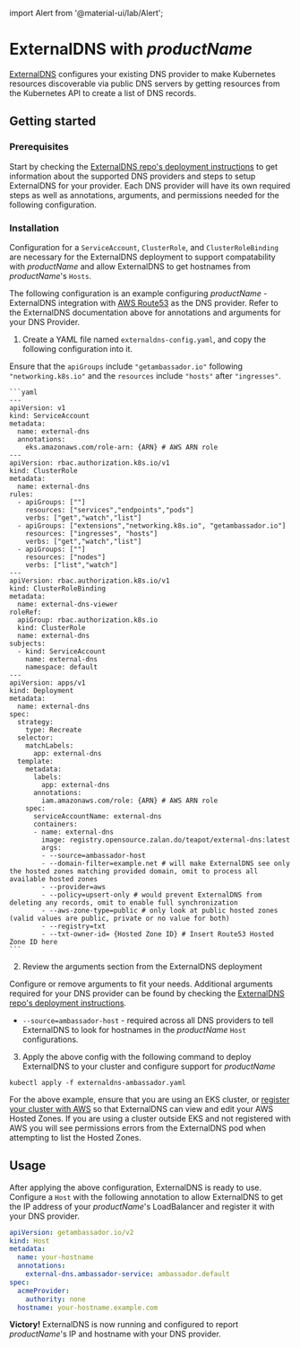 import Alert from '@material-ui/lab/Alert';

# ExternalDNS with $productName$

[ExternalDNS](https://github.com/kubernetes-sigs/external-dns) configures your existing DNS provider to make Kubernetes resources discoverable via public DNS servers by getting resources from the Kubernetes API to create a list of DNS records.


## Getting started

### Prerequisites

Start by checking the [ExternalDNS repo's deployment instructions](https://github.com/kubernetes-sigs/external-dns#deploying-to-a-cluster) to get information about the supported DNS providers and steps to setup ExternalDNS for your provider. Each DNS provider will have its own required steps as well as annotations, arguments, and permissions needed for the following configuration.


### Installation

Configuration for a `ServiceAccount`, `ClusterRole`, and `ClusterRoleBinding` are necessary for the ExternalDNS deployment to support compatability with $productName$ and allow ExternalDNS to get hostnames from $productName$'s `Hosts`.

The following configuration is an example configuring $productName$ - ExternalDNS integration with [AWS Route53](https://aws.amazon.com/route53/) as the DNS provider. Refer to the ExternalDNS documentation above for annotations and arguments for your DNS Provider.


1. Create a YAML file named `externaldns-config.yaml`, and copy the following configuration into it.

  <Alert severity="info">
    Ensure that the <code>apiGroups</code> include <code>"getambassador.io"</code> following <code>"networking.k8s.io"</code> and the <code>resources</code> include <code>"hosts"</code> after <code>"ingresses"</code>.
  </Alert>

    ```yaml
    ---
    apiVersion: v1
    kind: ServiceAccount
    metadata:
      name: external-dns
      annotations:
        eks.amazonaws.com/role-arn: {ARN} # AWS ARN role
    ---
    apiVersion: rbac.authorization.k8s.io/v1
    kind: ClusterRole
    metadata:
      name: external-dns
    rules:
      - apiGroups: [""]
        resources: ["services","endpoints","pods"]
        verbs: ["get","watch","list"]
      - apiGroups: ["extensions","networking.k8s.io", "getambassador.io"]
        resources: ["ingresses", "hosts"]
        verbs: ["get","watch","list"]
      - apiGroups: [""]
        resources: ["nodes"]
        verbs: ["list","watch"]
    ---
    apiVersion: rbac.authorization.k8s.io/v1
    kind: ClusterRoleBinding
    metadata:
      name: external-dns-viewer
    roleRef:
      apiGroup: rbac.authorization.k8s.io
      kind: ClusterRole
      name: external-dns
    subjects:
      - kind: ServiceAccount
        name: external-dns
        namespace: default
    ---
    apiVersion: apps/v1
    kind: Deployment
    metadata:
      name: external-dns
    spec:
      strategy:
        type: Recreate
      selector:
        matchLabels:
          app: external-dns
      template:
        metadata:
          labels:
            app: external-dns
          annotations:
            iam.amazonaws.com/role: {ARN} # AWS ARN role
        spec:
          serviceAccountName: external-dns
          containers:
          - name: external-dns
            image: registry.opensource.zalan.do/teapot/external-dns:latest
            args:
            - --source=ambassador-host
            - --domain-filter=example.net # will make ExternalDNS see only the hosted zones matching provided domain, omit to process all available hosted zones
            - --provider=aws
            - --policy=upsert-only # would prevent ExternalDNS from deleting any records, omit to enable full synchronization
            - --aws-zone-type=public # only look at public hosted zones (valid values are public, private or no value for both)
            - --registry=txt
            - --txt-owner-id= {Hosted Zone ID} # Insert Route53 Hosted Zone ID here
    ```

2. Review the arguments section from the ExternalDNS deployment

  Configure or remove arguments to fit your needs. Additional arguments required for your DNS provider can be found by checking the [ExternalDNS repo's deployment instructions](https://github.com/kubernetes-sigs/external-dns#deploying-to-a-cluster).

   * `--source=ambassador-host` - required across all DNS providers to tell ExternalDNS to look for hostnames in the $productName$ `Host` configurations.

3. Apply the above config with the following command to deploy ExternalDNS to your cluster and configure support for $productName$

  ```shell
  kubectl apply -f externaldns-ambassador.yaml
  ```

  <Alert severity="info">
    For the above example, ensure that you are using an EKS cluster, or <a href="https://aws.amazon.com/blogs/containers/connect-any-kubernetes-cluster-to-amazon-eks/">register your cluster with AWS</a> so that ExternalDNS can view and edit your AWS Hosted Zones. If you are using a cluster outside EKS and not registered with AWS you will see permissions errors from the ExternalDNS pod when attempting to list the Hosted Zones.
  </Alert>

## Usage

After applying the above configuration, ExternalDNS is ready to use. Configure a `Host` with the following annotation to allow ExternalDNS to get the IP address of your $productName$'s LoadBalancer and register it with your DNS provider.

```yaml
apiVersion: getambassador.io/v2
kind: Host
metadata:
  name: your-hostname
  annotations:
    external-dns.ambassador-service: ambassador.default
spec:
  acmeProvider:
    authority: none
  hostname: your-hostname.example.com
```


<Alert severity="success"><b>Victory!</b> ExternalDNS is now running and configured to report $productName$'s IP and hostname with your DNS provider.</Alert>
